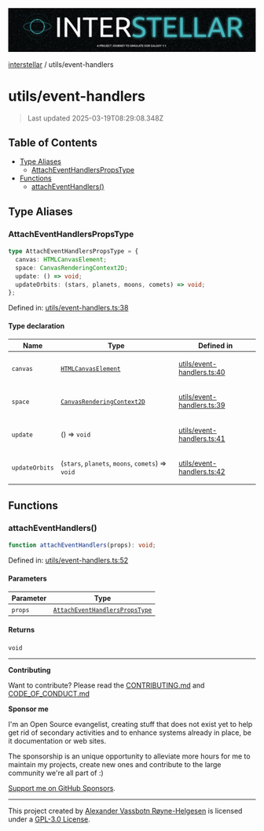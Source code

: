 <div><img alt="SPECCER logo" src="https://raw.githubusercontent.com/phun-ky/interstellar/main/public/interstellar-header.png" style="max-height:120px;"/></div>

[interstellar](../README.md) / utils/event-handlers

# utils/event-handlers

> Last updated 2025-03-19T08:29:08.348Z

## Table of Contents

- [Type Aliases](#type-aliases)
  - [AttachEventHandlersPropsType](#attacheventhandlerspropstype)
- [Functions](#functions)
  - [attachEventHandlers()](#attacheventhandlers)

## Type Aliases

### AttachEventHandlersPropsType

```ts
type AttachEventHandlersPropsType = {
  canvas: HTMLCanvasElement;
  space: CanvasRenderingContext2D;
  update: () => void;
  updateOrbits: (stars, planets, moons, comets) => void;
};
```

Defined in:
[utils/event-handlers.ts:38](https://github.com/phun-ky/interstellar/blob/main/src/utils/event-handlers.ts#L38)

#### Type declaration

<table>
<thead>
<tr>
<th>Name</th>
<th>Type</th>
<th>Defined in</th>
</tr>
</thead>
<tbody>
<tr>
<td>

<a id="canvas"></a> `canvas`

</td>
<td>

[`HTMLCanvasElement`](https://developer.mozilla.org/docs/Web/API/HTMLCanvasElement)

</td>
<td>

[utils/event-handlers.ts:40](https://github.com/phun-ky/interstellar/blob/main/src/utils/event-handlers.ts#L40)

</td>
</tr>
<tr>
<td>

<a id="space"></a> `space`

</td>
<td>

[`CanvasRenderingContext2D`](https://developer.mozilla.org/docs/Web/API/CanvasRenderingContext2D)

</td>
<td>

[utils/event-handlers.ts:39](https://github.com/phun-ky/interstellar/blob/main/src/utils/event-handlers.ts#L39)

</td>
</tr>
<tr>
<td>

<a id="update"></a> `update`

</td>
<td>

() => `void`

</td>
<td>

[utils/event-handlers.ts:41](https://github.com/phun-ky/interstellar/blob/main/src/utils/event-handlers.ts#L41)

</td>
</tr>
<tr>
<td>

<a id="updateorbits"></a> `updateOrbits`

</td>
<td>

(`stars`, `planets`, `moons`, `comets`) => `void`

</td>
<td>

[utils/event-handlers.ts:42](https://github.com/phun-ky/interstellar/blob/main/src/utils/event-handlers.ts#L42)

</td>
</tr>
</tbody>
</table>

## Functions

### attachEventHandlers()

```ts
function attachEventHandlers(props): void;
```

Defined in:
[utils/event-handlers.ts:52](https://github.com/phun-ky/interstellar/blob/main/src/utils/event-handlers.ts#L52)

#### Parameters

| Parameter | Type                                                                             |
| --------- | -------------------------------------------------------------------------------- |
| `props`   | [`AttachEventHandlersPropsType`](event-handlers.md#attacheventhandlerspropstype) |

#### Returns

`void`

---

**Contributing**

Want to contribute? Please read the
[CONTRIBUTING.md](https://github.com/phun-ky/interstellar/blob/main/CONTRIBUTING.md)
and
[CODE_OF_CONDUCT.md](https://github.com/phun-ky/interstellar/blob/main/CODE_OF_CONDUCT.md)

**Sponsor me**

I'm an Open Source evangelist, creating stuff that does not exist yet to help
get rid of secondary activities and to enhance systems already in place, be it
documentation or web sites.

The sponsorship is an unique opportunity to alleviate more hours for me to
maintain my projects, create new ones and contribute to the large community
we're all part of :)

[Support me on GitHub Sponsors](https://github.com/sponsors/phun-ky).

---

This project created by [Alexander Vassbotn Røyne-Helgesen](http://phun-ky.net)
is licensed under a
[GPL-3.0 License](https://choosealicense.com/licenses/gpl-3.0/).
